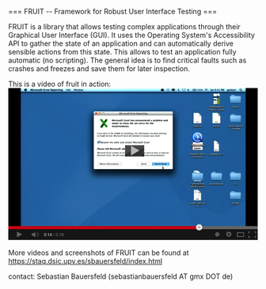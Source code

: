 === FRUIT -- Framework for Robust User Interface Testing ===

FRUIT is a library that allows testing complex applications through their Graphical User Interface (GUI). It uses
the Operating System's Accessibility API to gather the state of an application and can automatically derive sensible
actions from this state. This allows to test an application fully automatic (no scripting). The general idea is to find critical
faults such as crashes and freezes and save them for later inspection.

This is a video of fruit in action:
[![ScreenShot](excel_crash.png)](https://www.youtube.com/watch?v=7QSCteg-M8U)



More videos and screenshots of FRUIT can be found at https://staq.dsic.upv.es/sbauersfeld/index.html

contact: Sebastian Bauersfeld (sebastianbauersfeld AT gmx DOT de)

